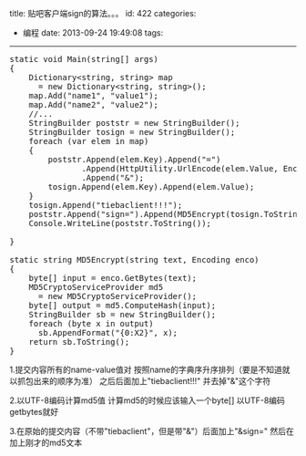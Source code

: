 title: 贴吧客户端sign的算法。。。
id: 422
categories:
  - 编程
date: 2013-09-24 19:49:08
tags:
---

<pre>
static void Main(string[] args)
{
    Dictionary&lt;string, string&gt; map
      = new Dictionary&lt;string, string&gt;();
    map.Add("name1", "value1");
    map.Add("name2", "value2");
    //...
    StringBuilder poststr = new StringBuilder();
    StringBuilder tosign = new StringBuilder();
    foreach (var elem in map)
    {
        poststr.Append(elem.Key).Append("=")
               .Append(HttpUtility.UrlEncode(elem.Value, Encoding.UTF8))
               .Append("&amp;");
        tosign.Append(elem.Key).Append(elem.Value);
    }
    tosign.Append("tiebaclient!!!");
    poststr.Append("sign=").Append(MD5Encrypt(tosign.ToString(), Encoding.UTF8));
    Console.WriteLine(poststr.ToString());

}

static string MD5Encrypt(string text, Encoding enco)
{
    byte[] input = enco.GetBytes(text);
    MD5CryptoServiceProvider md5
      = new MD5CryptoServiceProvider();
    byte[] output = md5.ComputeHash(input);
    StringBuilder sb = new StringBuilder();
    foreach (byte x in output)
      sb.AppendFormat("{0:X2}", x);
    return sb.ToString();
}
</pre>

1.提交内容所有的name-value值对 按照name的字典序升序排列（要是不知道就以抓包出来的顺序为准） 之后后面加上"tiebaclient!!!" 并去掉"&amp;"这个字符

2.以UTF-8编码计算md5值 计算md5的时候应该输入一个byte[] 以UTF-8编码getbytes就好

3.在原始的提交内容（不带"tiebaclient"，但是带"&amp;"）后面加上"&amp;sign=" 然后在加上刚才的md5文本